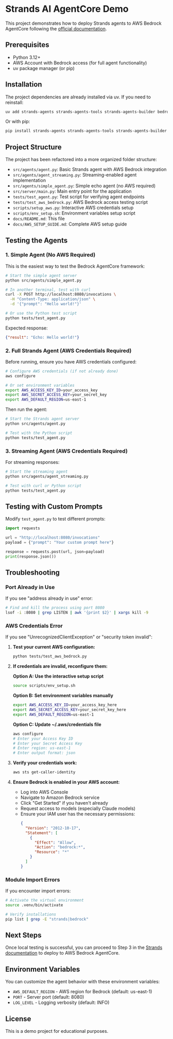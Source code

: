 # Strands AI AgentCore Demo

This project demonstrates how to deploy Strands agents to AWS Bedrock AgentCore following the [official documentation](https://strandsagents.com/latest/documentation/docs/user-guide/deploy/deploy_to_bedrock_agentcore/).

## Prerequisites

- Python 3.12+
- AWS Account with Bedrock access (for full agent functionality)
- uv package manager (or pip)

## Installation

The project dependencies are already installed via uv. If you need to reinstall:

```bash
uv add strands-agents strands-agents-tools strands-agents-builder bedrock-agentcore
```

Or with pip:

```bash
pip install strands-agents strands-agents-tools strands-agents-builder bedrock-agentcore
```

## Project Structure

The project has been refactored into a more organized folder structure:

- `src/agents/agent.py`: Basic Strands agent with AWS Bedrock integration
- `src/agents/agent_streaming.py`: Streaming-enabled agent implementation
- `src/agents/simple_agent.py`: Simple echo agent (no AWS required)
- `src/server/main.py`: Main entry point for the application
- `tests/test_agent.py`: Test script for verifying agent endpoints
- `tests/test_aws_bedrock.py`: AWS Bedrock access testing script
- `scripts/setup_aws.py`: Interactive AWS credentials setup
- `scripts/env_setup.sh`: Environment variables setup script
- `docs/README.md`: This file
- `docs/AWS_SETUP_GUIDE.md`: Complete AWS setup guide

## Testing the Agents

### 1. Simple Agent (No AWS Required)

This is the easiest way to test the Bedrock AgentCore framework:

```bash
# Start the simple agent server
python src/agents/simple_agent.py

# In another terminal, test with curl
curl -X POST http://localhost:8080/invocations \
  -H "Content-Type: application/json" \
  -d '{"prompt": "Hello world!"}'

# Or use the Python test script
python tests/test_agent.py
```

Expected response:
```json
{"result": "Echo: Hello world!"}
```

### 2. Full Strands Agent (AWS Credentials Required)

Before running, ensure you have AWS credentials configured:

```bash
# Configure AWS credentials (if not already done)
aws configure

# Or set environment variables
export AWS_ACCESS_KEY_ID=your_access_key
export AWS_SECRET_ACCESS_KEY=your_secret_key
export AWS_DEFAULT_REGION=us-east-1
```

Then run the agent:

```bash
# Start the Strands agent server
python src/agents/agent.py

# Test with the Python script
python tests/test_agent.py
```

### 3. Streaming Agent (AWS Credentials Required)

For streaming responses:

```bash
# Start the streaming agent
python src/agents/agent_streaming.py

# Test with curl or Python script
python tests/test_agent.py
```

## Testing with Custom Prompts

Modify `test_agent.py` to test different prompts:

```python
import requests

url = "http://localhost:8080/invocations"
payload = {"prompt": "Your custom prompt here"}

response = requests.post(url, json=payload)
print(response.json())
```

## Troubleshooting

### Port Already in Use

If you see "address already in use" error:

```bash
# Find and kill the process using port 8080
lsof -i :8080 | grep LISTEN | awk '{print $2}' | xargs kill -9
```

### AWS Credentials Error

If you see "UnrecognizedClientException" or "security token invalid":

1. **Test your current AWS configuration:**
   ```bash
   python tests/test_aws_bedrock.py
   ```

2. **If credentials are invalid, reconfigure them:**

   **Option A: Use the interactive setup script**
   ```bash
   source scripts/env_setup.sh
   ```

   **Option B: Set environment variables manually**
   ```bash
   export AWS_ACCESS_KEY_ID=your_access_key_here
   export AWS_SECRET_ACCESS_KEY=your_secret_key_here
   export AWS_DEFAULT_REGION=us-east-1
   ```

   **Option C: Update ~/.aws/credentials file**
   ```bash
   aws configure
   # Enter your Access Key ID
   # Enter your Secret Access Key
   # Enter region: us-east-1
   # Enter output format: json
   ```

3. **Verify your credentials work:**
   ```bash
   aws sts get-caller-identity
   ```

4. **Ensure Bedrock is enabled in your AWS account:**
   - Log into AWS Console
   - Navigate to Amazon Bedrock service
   - Click "Get Started" if you haven't already
   - Request access to models (especially Claude models)
   - Ensure your IAM user has the necessary permissions:
     ```json
     {
       "Version": "2012-10-17",
       "Statement": [
         {
           "Effect": "Allow",
           "Action": "bedrock:*",
           "Resource": "*"
         }
       ]
     }
     ```

### Module Import Errors

If you encounter import errors:

```bash
# Activate the virtual environment
source .venv/bin/activate

# Verify installations
pip list | grep -E "strands|bedrock"
```

## Next Steps

Once local testing is successful, you can proceed to Step 3 in the [Strands documentation](https://strandsagents.com/latest/documentation/docs/user-guide/deploy/deploy_to_bedrock_agentcore/) to deploy to AWS Bedrock AgentCore.

## Environment Variables

You can customize the agent behavior with these environment variables:

- `AWS_DEFAULT_REGION` - AWS region for Bedrock (default: us-east-1)
- `PORT` - Server port (default: 8080)
- `LOG_LEVEL` - Logging verbosity (default: INFO)

## License

This is a demo project for educational purposes.